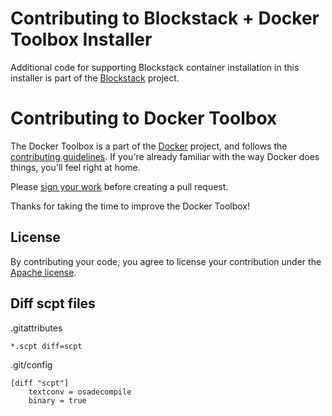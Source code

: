 Contributing to Blockstack + Docker Toolbox Installer
=====================================================

Additional code for supporting Blockstack container installation in this
installer is part of the [Blockstack](https://blockstack.org) project.

Contributing to  Docker Toolbox
==================================

The Docker Toolbox is a part of the [Docker](https://www.docker.com) project, and follows
the [contributing guidelines](https://github.com/docker/docker/blob/master/CONTRIBUTING.md). If you're already familiar with the way
Docker does things, you'll feel right at home.

Please [sign your work](https://github.com/docker/docker/blob/master/CONTRIBUTING.md#sign-your-work) before creating a pull request.

Thanks for taking the time to improve the Docker Toolbox!

## License

By contributing your code, you agree to license your contribution under the [Apache license](https://github.com/docker/toolbox/blob/master/LICENSE/LICENSE).

## Diff scpt files

.gitattributes
```
*.scpt diff=scpt
```

.git/config
```
[diff "scpt"]
    textconv = osadecompile
    binary = true
```
